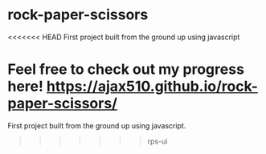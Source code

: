 # rock-paper-scissors
<<<<<<< HEAD
First project built from the ground up using javascript

Feel free to check out my progress here! https://ajax510.github.io/rock-paper-scissors/
=======
First project built from the ground up using javascript.
>>>>>>> rps-ui

